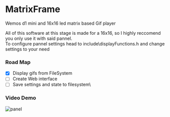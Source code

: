 # MatrixFrame
Wemos d1 mini and 16x16 led matrix based Gif player

All of this software at this stage is made for a 16x16, so I highly reccomend you only use it with said pannel.\
To configure pannel settings head to include\displayFunctions.h and change settings to your need

### Road Map
- [x] Display gifs from FileSystem
- [ ] Create Web interface
- [ ] Save settings and state to filesystem\
### Video Demo
![panel](https://user-images.githubusercontent.com/65686179/179860826-1763d017-e67a-4c39-995c-631de3e2288e.gif)
